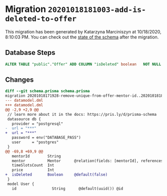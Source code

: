 # Migration `20201018181003-add-is-deleted-to-offer`

This migration has been generated by Katarzyna Marciniszyn at 10/18/2020, 8:10:03 PM.
You can check out the [state of the schema](./schema.prisma) after the migration.

## Database Steps

```sql
ALTER TABLE "public"."Offer" ADD COLUMN "isDeleted" boolean   NOT NULL DEFAULT false
```

## Changes

```diff
diff --git schema.prisma schema.prisma
migration 20201018171928-remove-unique-from-offer-mentor-id..20201018181003-add-is-deleted-to-offer
--- datamodel.dml
+++ datamodel.dml
@@ -2,9 +2,9 @@
 // learn more about it in the docs: https://pris.ly/d/prisma-schema
 datasource db {
   provider = "postgresql"
-  url = "***"
+  url = "***"
   password = env("DATABASE_PASS")
   user     = "postgres"
 }
@@ -69,8 +69,9 @@
   mentorId        String
   mentor          Mentor      @relation(fields: [mentorId], references: [id])
   timeSlotsCount  Int
   price           Int
+  isDeleted       Boolean     @default(false)
 }
 model User {
   id                String      @default(uuid()) @id
```


